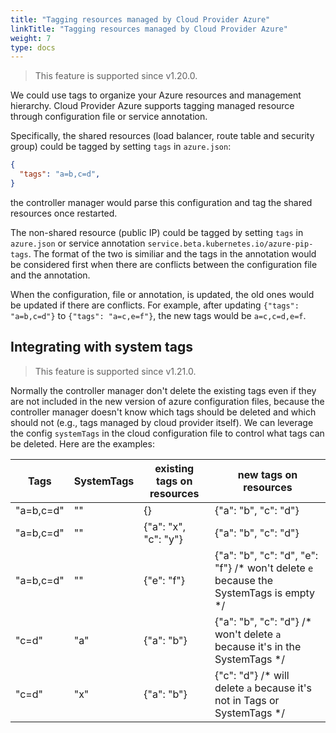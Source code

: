 ```yaml
---
title: "Tagging resources managed by Cloud Provider Azure"
linkTitle: "Tagging resources managed by Cloud Provider Azure"
weight: 7
type: docs
---
```


> This feature is supported since v1.20.0.

We could use tags to organize your Azure resources and management hierarchy. Cloud Provider Azure supports tagging managed resource through configuration file or service annotation.

Specifically, the shared resources (load balancer, route table and security group) could be tagged by setting `tags` in `azure.json`:

```json
{
  "tags": "a=b,c=d",
}
```

the controller manager would parse this configuration and tag the shared resources once restarted.

The non-shared resource (public IP) could be tagged by setting `tags` in `azure.json` or service annotation `service.beta.kubernetes.io/azure-pip-tags`. The format of the two is similiar and the tags in the annotation would be considered first when there are conflicts between the configuration file and the annotation.

When the configuration, file or annotation, is updated, the old ones would be updated if there are conflicts. For example, after updating `{"tags": "a=b,c=d"}` to `{"tags": "a=c,e=f"}`, the new tags would be `a=c,c=d,e=f`.

## Integrating with system tags

> This feature is supported since v1.21.0.

Normally the controller manager don't delete the existing tags even if they are not included in the new version of azure configuration files, because the controller manager doesn't know which tags should be deleted and which should not (e.g., tags managed by cloud provider itself). We can leverage the config `systemTags` in the cloud configuration file to control what tags can be deleted. Here are the examples:

| Tags | SystemTags | existing tags on resources | new tags on resources |
| ----- | ------------ | ----- | ----- |
| "a=b,c=d" | "" | {} | {"a": "b", "c": "d"} |
| "a=b,c=d" | "" | {"a": "x", "c": "y"} | {"a": "b", "c": "d"} |
| "a=b,c=d" | "" | {"e": "f"} | {"a": "b", "c": "d", "e": "f"} /* won't delete `e` because the SystemTags is empty */ |
| "c=d" | "a" | {"a": "b"} | {"a": "b", "c": "d"} /* won't delete `a` because it's in the SystemTags */ |
| "c=d" | "x" | {"a": "b"} | {"c": "d"} /* will delete `a` because it's not in Tags or SystemTags */ |

